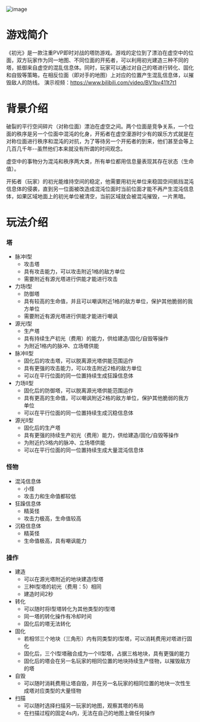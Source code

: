 ![image](https://github.com/sextance/TDemo/blob/main/Preview.png)
# 游戏简介

《初光》是一款注重PVP即时对战的塔防游戏。游戏的定位到了漂泊在虚空中的位面，双方玩家作为同一地图、不同位面的开拓者，可以利用初光建造三种不同的塔，抵御来自虚空的混乱信息体。同时，玩家可以通过对自己的塔进行转化、固化和自毁等策略，在相反位面（即对手的地图）上对应的位置产生混乱信息体，以摧毁敌人的防线。
演示视频：https://www.bilibili.com/video/BV1bv411t7t1

# 背景介绍

破裂的平行空间碎片（对称位面）漂泊在虚空之间。两个位面是竞争关系，一个位面的秩序是另一个位面中混沌的化身，开拓者在虚空漫游时少有的娱乐方式就是在对称位面进行秩序和混沌的对抗，为了等待另一个开拓者的到来，他们甚至会等上几百几千年--虽然他们本来就没有所谓的时间观念。

虚空中的事物分为混沌和秩序两大类，所有单位都用信息量表现其存在状态（生命值）。

开拓者（玩家）的初光能维持空间的稳定，他需要用初光单位来稳固空间抵挡混沌信息体的侵袭，直到另一位面被改造成混沌位面时当前位面才能不再产生混沌信息体，如果区域地面上的初光单位被清空，当前区域就会被混沌摧毁，一片黑暗。

# 玩法介绍

### 塔

* 脉冲Ⅰ型
  * 攻击塔
  * 具有攻击能力，可以攻击附近1格的敌方单位
  * 需要附近有源光塔进行供能才能进行攻击
* 力场Ⅰ型
  * 防御塔
  * 具有较高的生命值，并且可以嘲讽附近1格的敌方单位，保护其他脆弱的我方单位
  * 需要附近有源光塔进行供能才能进行嘲讽
* 源光Ⅰ型
  * 生产塔
  * 具有持续生产初光（费用）的能力，供给建造/固化/自毁等操作
  * 为附近1格内的脉冲、立场塔供能
* 脉冲Ⅱ型
  * 固化后的攻击塔，可以脱离源光塔供能范围运作
  * 具有更强的攻击能力，可以攻击附近2格的敌方单位
  * 可以在平行位面的同一位置持续生成狂躁信息体
* 力场Ⅱ型
  * 固化后的防御塔，可以脱离源光塔供能范围运作
  * 具有更高的生命值，可以嘲讽附近2格的敌方单位，保护其他脆弱的我方单位
  * 可以在平行位面的同一位置持续生成沉稳信息体
* 源光Ⅱ型
  * 固化后的生产塔
  * 具有更强的持续生产初光（费用）能力，供给建造/固化/自毁等操作
  * 为附近约3格内的脉冲、立场塔供能
  * 可以在平行位面的同一位置持续生成大量混沌信息体

### 怪物

* 混沌信息体
  * 小怪
  * 攻击力和生命值都较低
* 狂躁信息体
  * 精英怪
  * 攻击力极高，生命值较高
* 沉稳信息体
  * 精英怪
  * 生命值极高，具有嘲讽能力

### 操作

* 建造
  * 可以在源光塔附近的地块建造Ⅰ型塔
  * 三种Ⅰ型塔的初光（费用：5）相同
  * 建造时间2秒
* 转化
  * 可以随时将Ⅰ型塔转化为其他类型的Ⅰ型塔
  * 同一塔的转化操作有冷却时间
  * 固化后的塔无法转化
* 固化
  * 若相邻三个地块（三角形）内有同类型的Ⅰ型塔，可以消耗费用对塔进行固化
  * 固化后，三个Ⅰ型塔融合成为一个Ⅱ型塔，占据三格地块，具有更强的能力
  * 固化后的塔会在另一名玩家的相同位置的地块持续生产怪物，以摧毁敌方的塔
* 自毁
  * 可以随时消耗费用让塔自毁，并在另一名玩家的相同位置的地块一次性生成塔对应类型的大量怪物
* 扫描
  * 可以随时选择扫描另一玩家的地图，观察其塔的布局
  * 在扫描过程的固定4s内，无法在自己的地图上做任何操作



